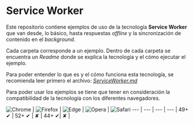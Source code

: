 # Service Worker

Este repositorio contiene ejemplos de uso de la tecnología **Service Worker** que van desde, lo básico, hasta respuestas _offline_ y la sincronización de contenido en el _background_.

Cada carpeta corresponde a un ejemplo. Dentro de cada carpeta se encuentra un _Readme_ donde se explica la tecnología y el cómo ejecutar el ejemplo.

Para poder entender lo que es y el cómo funciona esta tecnología, se recomienda leer primero el archivo:   [_ServiceWorker.md_](./ServiceWorker.md)

Para poder usar los ejemplos se tiene que tener en consideración la compatibilidad de la tecnología con los diferentes navegadores.



![Chrome](https://cdnjs.cloudflare.com/ajax/libs/browser-logos/35.1.0/chrome/chrome_64x64.png) | ![Firefox](https://cdnjs.cloudflare.com/ajax/libs/browser-logos/35.1.0/firefox/firefox_64x64.png) | ![Edge](https://cdnjs.cloudflare.com/ajax/libs/browser-logos/35.1.0/edge/edge_64x64.png) | ![Opera](https://cdnjs.cloudflare.com/ajax/libs/browser-logos/35.1.0/opera/opera_64x64.png) | ![Safari](https://cdnjs.cloudflare.com/ajax/libs/browser-logos/35.1.0/safari/safari_64x64.png)
--- | --- | --- | --- | 
49+ ✔ | 52+ ✔ | ✘ | 44+ ✔| ✘ |